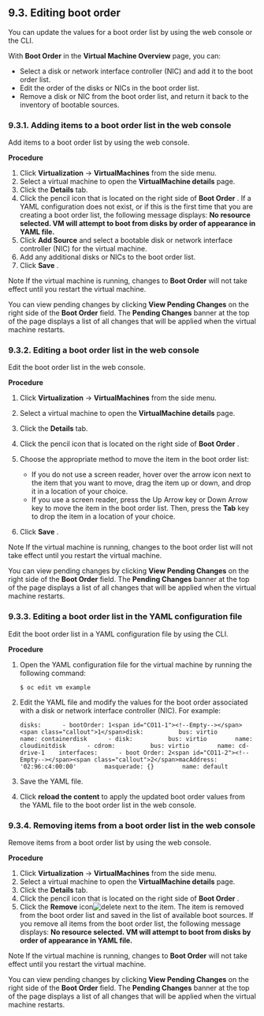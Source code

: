 ## 9.3. Editing boot order




You can update the values for a boot order list by using the web console or the CLI.

With **Boot Order** in the **Virtual Machine Overview** page, you can:

- Select a disk or network interface controller (NIC) and add it to the boot order list.
- Edit the order of the disks or NICs in the boot order list.
- Remove a disk or NIC from the boot order list, and return it back to the inventory of bootable sources.


### 9.3.1. Adding items to a boot order list in the web console




Add items to a boot order list by using the web console.

 **Procedure** 

1. Click **Virtualization** → **VirtualMachines** from the side menu.
1. Select a virtual machine to open the **VirtualMachine details** page.
1. Click the **Details** tab.
1. Click the pencil icon that is located on the right side of **Boot Order** . If a YAML configuration does not exist, or if this is the first time that you are creating a boot order list, the following message displays: **No resource selected. VM will attempt to boot from disks by order of appearance in YAML file.** 
1. Click **Add Source** and select a bootable disk or network interface controller (NIC) for the virtual machine.
1. Add any additional disks or NICs to the boot order list.
1. Click **Save** .


Note
If the virtual machine is running, changes to **Boot Order** will not take effect until you restart the virtual machine.

You can view pending changes by clicking **View Pending Changes** on the right side of the **Boot Order** field. The **Pending Changes** banner at the top of the page displays a list of all changes that will be applied when the virtual machine restarts.



### 9.3.2. Editing a boot order list in the web console




Edit the boot order list in the web console.

 **Procedure** 

1. Click **Virtualization** → **VirtualMachines** from the side menu.
1. Select a virtual machine to open the **VirtualMachine details** page.
1. Click the **Details** tab.
1. Click the pencil icon that is located on the right side of **Boot Order** .
1. Choose the appropriate method to move the item in the boot order list:
    
    
    - If you do not use a screen reader, hover over the arrow icon next to the item that you want to move, drag the item up or down, and drop it in a location of your choice.
    - If you use a screen reader, press the Up Arrow key or Down Arrow key to move the item in the boot order list. Then, press the **Tab** key to drop the item in a location of your choice.
    
1. Click **Save** .


Note
If the virtual machine is running, changes to the boot order list will not take effect until you restart the virtual machine.

You can view pending changes by clicking **View Pending Changes** on the right side of the **Boot Order** field. The **Pending Changes** banner at the top of the page displays a list of all changes that will be applied when the virtual machine restarts.



### 9.3.3. Editing a boot order list in the YAML configuration file




Edit the boot order list in a YAML configuration file by using the CLI.

 **Procedure** 

1. Open the YAML configuration file for the virtual machine by running the following command:
    
    
    ```
    $ oc edit vm example
    ```
    
    
1. Edit the YAML file and modify the values for the boot order associated with a disk or network interface controller (NIC). For example:
    
    
    ```
    disks:      - bootOrder: 1<span id="CO11-1"><!--Empty--></span><span class="callout">1</span>disk:          bus: virtio        name: containerdisk      - disk:          bus: virtio        name: cloudinitdisk      - cdrom:          bus: virtio        name: cd-drive-1    interfaces:      - boot Order: 2<span id="CO11-2"><!--Empty--></span><span class="callout">2</span>macAddress: '02:96:c4:00:00'        masquerade: {}        name: default
    ```
    
    
1. Save the YAML file.
1. Click **reload the content** to apply the updated boot order values from the YAML file to the boot order list in the web console.


### 9.3.4. Removing items from a boot order list in the web console




Remove items from a boot order list by using the web console.

 **Procedure** 

1. Click **Virtualization** → **VirtualMachines** from the side menu.
1. Select a virtual machine to open the **VirtualMachine details** page.
1. Click the **Details** tab.
1. Click the pencil icon that is located on the right side of **Boot Order** .
1. Click the **Remove** icon![delete](https://access.redhat.com/webassets/avalon/d/OpenShift_Container_Platform-4.11-Virtualization-en-US/images/0c9dfaee3baa4ec510d2408d7c523559/delete.png)
    next to the item. The item is removed from the boot order list and saved in the list of available boot sources. If you remove all items from the boot order list, the following message displays: **No resource selected. VM will attempt to boot from disks by order of appearance in YAML file.** 


Note
If the virtual machine is running, changes to **Boot Order** will not take effect until you restart the virtual machine.

You can view pending changes by clicking **View Pending Changes** on the right side of the **Boot Order** field. The **Pending Changes** banner at the top of the page displays a list of all changes that will be applied when the virtual machine restarts.



